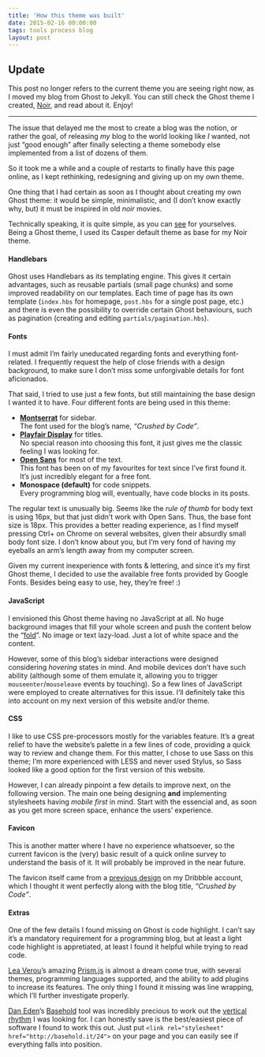 ```yaml
---
title: 'How this theme was built'
date: 2015-02-16 00:00:00
tags: tools process blog
layout: post
---
```


## Update
This post no longer refers to the current theme you are seeing right now, as I moved my blog from Ghost to Jekyll. You can still check the Ghost theme I created, [Noir](github.com/gnclmorais/Noir), and read about it. Enjoy!

---

The issue that delayed me the most to create a blog was the notion, or rather the goal, of releasing _my_ blog to the world looking like _I_ wanted, not just “good enough” after finally selecting a theme somebody else implemented from a list of dozens of them.

So it took me a while and a couple of restarts to finally have this page online, as I kept rethinking, redesigning and giving up on my own theme.

One thing that I had certain as soon as I thought about creating my own Ghost theme: it would be simple, minimalistic, and (I don’t know exactly why, but) it must be inspired in old _noir_ movies.

Technically speaking, it is quite simple, as you can [see](https://github.com/gnclmorais/Noir) for yourselves. Being a Ghost theme, I used its Casper default theme as base for my Noir theme.

#### Handlebars
Ghost uses Handlebars as its templating engine. This gives it certain advantages, such as reusable partials (small page chunks) and some improved readability on our templates. Each time of page has its own template (`index.hbs` for homepage, `post.hbs` for a single post page, etc.) and there is even the possibility to override certain Ghost behaviours, such as pagination (creating and editing `partials/pagination.hbs`).

#### Fonts
I must admit I’m fairly uneducated regarding fonts and everything font-related. I frequently request the help of close friends with a design background, to make sure I don’t miss some unforgivable details for font aficionados.

That said, I tried to use just a few fonts, but still maintaining the base design I wanted it to have. Four different fonts are being used in this theme:

- __[Montserrat](http://www.google.com/fonts/specimen/Montserrat)__ for sidebar.  
The font used for the blog’s name, _“Crushed by Code”_.
- __[Playfair Display](http://www.google.com/fonts/specimen/Playfair+Display)__ for titles.  
No special reason into choosing this font, it just gives me the classic feeling I was looking for.
- __[Open Sans](http://www.google.com/fonts/specimen/Open+Sans)__ for most of the text.  
This font has been on of my favourites for text since I’ve first found it. It’s just incredibly elegant for a free font.
- __Monospace (default)__ for code snippets.  
Every programming blog will, eventually, have code blocks in its posts.

The regular text is unusually big. Seems like the _rule of thumb_ for body text is using 16px, but that just didn’t work with Open Sans. Thus, the base font size is 18px. This provides a better reading experience, as I find myself pressing Ctrl+ on Chrome on several websites, given their absurdly small body font size. I don’t know about you, but I’m very fond of having my eyeballs an arm’s length away from my computer screen.

Given my current inexperience with fonts & lettering, and since it’s my first Ghost theme, I decided to use the available free fonts provided by Google Fonts. Besides being easy to use, hey, they’re free! :)

#### JavaScript
I envisioned this Ghost theme having no JavaScript at all. No huge background images that fill your whole screen and push the content below the “[fold](http://www.iamthefold.com)”. No image or text lazy-load. Just a lot of white space and the content.

However, some of this blog’s sidebar interactions were designed considering _hovering_ states in mind. And mobile devices don’t have such ability (although some of them emulate it, allowing you to trigger `mouseenter`/`mouseleave` events by touching). So a few lines of JavaScript were employed to create alternatives for this issue. I’ll definitely take this into account on my next version of this website and/or theme.

#### CSS
I like to use CSS pre-processors mostly for the variables feature. It’s a great relief to have the website’s palette in a few lines of code, providing a quick way to review and change them. For this matter, I chose to use Sass on this theme; I’m more experienced with LESS and never used Stylus, so Sass looked like a good option for the first version of this website.

However, I can already pinpoint a few details to improve next, on the following version. The main one being designing __and__ implementing stylesheets having _mobile first_ in mind. Start with the essencial and, as soon as you get more screen space, enhance the users’ experience.

#### Favicon
This is another matter where I have no experience whatsoever, so the current favicon is the (very) basic result of a quick online survey to understand the basis of it. It will probably be improved in the near future.

The favicon itself came from a [previous design](TODO) on my Dribbble account, which I thought it went perfectly along with the blog title, _“Crushed by Code”_.

#### Extras
One of the few details I found missing on Ghost is code highlight. I can’t say it’s a mandatory requirement for a programming blog, but at least a light code highlight is appretiated, at least I found it helpful while trying to read code.

[Lea Verou](TODO)’s amazing [Prism.js](TODO) is almost a dream come true, with several themes, programming languages supported, and the ability to add plugins to increase its features. The only thing I found it missing was line wrapping, which I’ll further investigate properly.

[Dan Eden](https://twitter.com/_dte)’s [Basehold](https://github.com/daneden/Basehold.it) tool was incredibly precious to work out the [vertical rhythm](http://24ways.org/2006/compose-to-a-vertical-rhythm) I was looking for. I can honestly save is the best/easiest piece of software I found to work this out. Just put `<link rel="stylesheet" href="http://basehold.it/24">` on your page and you can easily see if everything falls into position.
